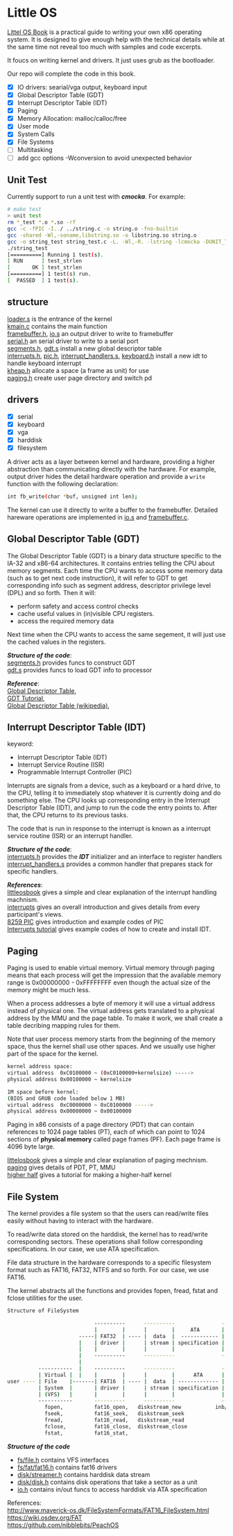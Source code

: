 Little OS
=========

[Littel OS Book][littleosbook] is a practical guide to writing
your own x86 operating system. It is designed to give enough help
with the technical details while at the same time not reveal
too much with samples and code excerpts.

It foucs on writing kernel and drivers. It just uses grub as
the bootloader.

Our repo will complete the code in this book.

* [x] IO drivers: searial/vga output, keyboard input
* [x] Global Descriptor Table (GDT)
* [x] Interrupt Descriptor Table (IDT)
* [x] Paging
* [x] Memory Allocation: malloc/calloc/free
* [x] User mode
* [x] System Calls
* [x] File Systems
* [ ] Multitasking
* [ ] add gcc options -Wconversion to avoid unexpected behavior

Unit Test
---------

Currently support to run a unit test with ***cmocka***.
For example:

```bash
# make test
> unit test
rm *_test *.o *.so -rf
gcc -c -fPIC -I../ ../string.c -o string.o -fno-builtin
gcc -shared -Wl,-soname,libstring.so -o libstring.so string.o
gcc -o string_test string_test.c -L. -Wl,-R. -lstring -lcmocka -DUNIT_TESTING=1 -fno-builtin
./string_test
[==========] Running 1 test(s).
[ RUN      ] test_strlen
[       OK ] test_strlen
[==========] 1 test(s) run.
[  PASSED  ] 1 test(s).
```

structure
---------

[loader.s](./loader.s) is the entrance of the kernel  
[kmain.c](./kmain.c) contains the main function  
[framebuffer.h](./framebuffer.h), [io.s](./io.s) an output driver
to write to framebuffer  
[serial.h](./serial.h) an serial driver to write to a serial port  
[segments.h](./segments.h), [gdt.s](./gdt.s) install a new
global descriptor table  
[interrupts.h](./interrupts.h), [pic.h](./pic.h),
[interrupt_handlers.s](./interrupt_handlers.s),
[keyboard.h](./keyboard.h) install a new idt to handle keyboard
interrupt  
[kheap.h](./kheap.h) allocate a space (a frame as unit) for use  
[paging.h](./paging.h) create user page directory and switch pd  

drivers
-------

- [x] serial
- [x] keyboard
- [x] vga
- [x] harddisk
- [x] filesystem

A driver acts as a layer between kernel and hardware,
providing a higher abstraction than communicating directly
with the hardware. For example, output driver
hides the detail hardware operation and provide
a `write` function with the following declaration:

```bash
int fb_write(char *buf, unsigned int len);
```

The kernel can use it directly to write a buffer to the framebuffer.
Detailed hareware operations are implemented in
[io.s](./io.s) and [framebuffer.c](./framebuffer.c).

Global Descriptor Table (GDT)
-----------------------------

The Global Descriptor Table (GDT) is a binary data structure specific to
the IA-32 and x86-64 architectures.
It contains entries telling the CPU about memory segments.
Each time the CPU wants to access some memory data (such as
to get next code instruction), it will
refer to GDT to get corresponding info such as
segment address, descriptor privilege level (DPL) and so forth.
Then it will:

* perform safety and access control checks
* cache useful values in (in)visible CPU registers.
* access the required memory data

Next time when the CPU wants to access the same segement,
it will just use the cached values in the registers.

***Structure of the code***:  
[segments.h](./segments.h) provides funcs to construct GDT  
[gdt.s](./gdt.s) provides funcs to load GDT info to processor  

***Reference***:  
[Global Descriptor Table][GDT],  
[GDT Tutorial][GDT Tutorial],  
[Global Descriptor Table (wikipedia)][GDT (wikipedia)],  

Interrupt Descriptor Table (IDT)
--------------------------------

keyword:

 * Interrupt Descriptor Table (IDT)
 * Interrupt Service Routine (ISR)
 * Programmable Interrupt Controller (PIC)

Interrupts are signals from a device, such as a keyboard or a hard drive,
to the CPU, telling it to immediately stop whatever it is currently doing
and do something else.
The CPU looks up corresponding entry in the Interrupt Descriptor Table
(IDT), and jump to run the code the entry points to.
After that, the CPU returns to its previous tasks.

The code that is run in response to the interrupt is known as
a interrupt service routine (ISR) or an interrupt handler.

***Structure of the code***:  
[interrupts.h](./interrupts.h) provides the ***IDT*** initializer
and an interface to register handlers  
[interrupt_handlers.s](./interrupt_handler.s) provides a common handler
that prepares stack for specific handlers.

***References***:  
[littleosbook][littleosbook] gives a simple and clear explanation
of the interrupt handling machnism.  
[interrupts][interrupts] gives an overall introduction and gives
details from every participant's views.  
[8259 PIC][8259 PIC] gives introduction and example codes of PIC  
[Interrupts tutorial][Interrupts tutorial] gives example codes
of how to create and install IDT.

Paging
------

Paging is used to enable virtual memory. Virtual memory through paging
means that each process will get the impression that the available memory
range is 0x00000000 - 0xFFFFFFFF even though the actual size of the memory
might be much less.

When a process addresses a byte of memory it will use a virtual address
instead of physical one.
The virtual address gets translated to a physical address by the MMU and
the page table.
To make it work, we shall create a table decribing mapping rules for them.

Note that user process memory starts from the beginning of the memory
space, thus the kernel shall use other spaces. And we usually use
higher part of the space for the kernel.

```bash 
kernel address space:
virtual address  0xC0100000 ~ (0xC0100000+kernelsize) ----->  
physical address 0x00100000 ~ kernelsize

1M space before kernel:
(BIOS and GRUB code loaded below 1 MB)
virtual address  0xC0000000 ~ 0xC0100000 ----->  
physical address 0x00000000 ~ 0x00100000
```

Paging in x86 consists of a page directory (PDT) that can contain
references to 1024 page tables (PT), each of which can point to
1024 sections of **physical memory** called page frames (PF).
Each page frame is 4096 byte large.

[littelosbook][littleosbook] gives a simple and clear explanation
of paging mechnism.  
[paging][paging] gives details of PDT, PT, MMU  
[higher half][higher half] gives a tutorial for making a higher-half
kernel  

File System
-----------

The kernel provides a file system so that the users can
read/write files easily without having to interact with
the hardware.

To read/write data stored on the harddisk, the kernel
has to read/write corresponding sectors. These operations
shall follow corresponding specifications. In our case,
we use ATA specification.

File data structure in the hardware corresponds to
a specific filesystem format such as FAT16, FAT32, NTFS
and so forth. For our case, we use FAT16.

The kernel abstracts all the functions and provides
fopen, fread, fstat and fclose utilities for the user.

```bash
Structure of FileSystem

                            ----------      ----------               ------------
                            |        |      |        |     ATA       |          |
                       -----| FAT32  | ---- |  data  |  ------------ | Harddisk |
                       |    | driver |      | stream | specification |   0:/    |
                       |    |        |      |        |               |          |
                       |    ----------      ----------               ------------
                       |
          -----------  |    ----------      ----------               ------------
          | Virtual |  |    |        |      |        |      ATA      |          |
user ---- | File    |-------| FAT16  | ---- |  data  | ------------- | Harddisk |
          | System  |       | driver |      | stream | specification |   1:/    |
          | (VFS)   |       |        |      |        |               |          |
          -----------       ----------      ----------               ------------
            fopen,          fat16_open,   diskstream_new           inb/inw/outb/outw
            fseek,          fat16_seek,   diskstream_seek
            fread,          fat16_read,   diskstream_read
            fclose,         fat16_close,  diskstream_close
            fstat,          fat16_stat,
```

***Structure of the code***

 * [fs/file.h](./fs/file.h) contains VFS interfaces
 * [fs/fat/fat16.h](./fs/fat/fat16.h) contains fat16 drivers
 * [disk/streamer.h](./disk/streamer.h) contains harddisk data stream
 * [disk/disk.h](./disk/disk.h) contains disk operations that take a sector as a unit
 * [io.h](./io.h) contains in/out funcs to access harddisk via ATA specification

References:  
http://www.maverick-os.dk/FileSystemFormats/FAT16_FileSystem.html  
https://wiki.osdev.org/FAT  
https://github.com/nibblebits/PeachOS  

[higher half]: https://wiki.osdev.org/Higher_Half_bare_bones
[paging]: https://wiki.osdev.org/Paging
[Interrupts tutorial]: https://wiki.osdev.org/Interrupts_tutorial
[8259 PIC]: https://wiki.osdev.org/8259_PIC
[interrupts]: https://wiki.osdev.org/Interrupts
[littleosbook]: https://littleosbook.github.io/
[GDT]: https://wiki.osdev.org/Global_Descriptor_Table
[GDT Tutorial]: https://wiki.osdev.org/GDT_Tutorial
[GDT (wikipedia)]: https://en.wikipedia.org/wiki/Global_Descriptor_Table

